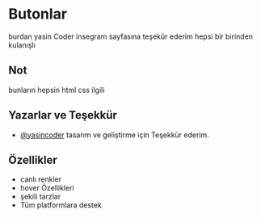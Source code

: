 
# Butonlar

burdan yasin Coder insegram sayfasına teşekür ederim 
hepsi bir birinden kulanışlı 




## Not

bunların hepsin html css ilgili   
## Yazarlar ve Teşekkür

- [@yasincoder](https://www.instagram.com/yasincoder3/) tasarım ve geliştirme için Teşekkür ederim.

  
## Özellikler

- canlı renkler 
- hover Özellikleri
- şekili tarzlar
- Tüm platformlara destek

  
